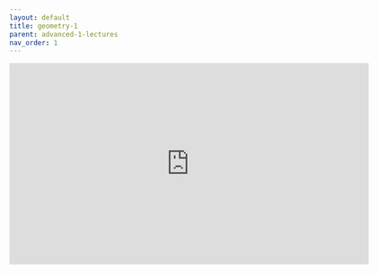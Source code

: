 ```yaml
---
layout: default
title: geometry-1
parent: advanced-1-lectures
nav_order: 1
---
```


<iframe width="640" height="360" frameborder="0" src="https://mega.nz/embed/UKJnDawQ#QfYK3KxOPWWtLL_uuPwDRYJ5nVAhNcYjuZ6L1zhgQ-0" allowfullscreen ></iframe> 